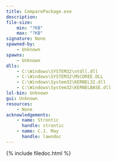 ```yaml
---
title: ComparePackage.exe
description:  
file-size:
    min: "?KB"
    max: "?KB"
signature: None
spawned-by:
    - Unknown
spawns:
    - Unknown
dlls:
    - C:\Windows\SYSTEM32\ntdll.dll
    - C:\Windows\SYSTEM32\MSCOREE.DLL
    - C:\Windows\System32\KERNEL32.dll
    - C:\Windows\System32\KERNELBASE.dll
lol-bin: Unknown
gui: Unknown
resources:
    - None
acknowledgements:
    - name: Strontic
      handle: strontic
    - name: C.J. May
      handle: lawndoc
---
```


{% include filedoc.html %}
